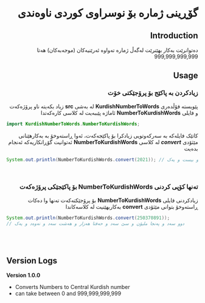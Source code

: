 <div dir="rtl">

# گۆڕینی ژمارە بۆ نوسراوی کوردی ناوەندی

## Introduction
دەتوانرێت بەکار بهێنرێت لەگەڵ ژمارە تەواوە ئەرێنیەکان (موجەبەکان) هەتا 999,999,999,999


## Usage
### زیادکردن بە پاکێج بۆ پرۆجێکتی خۆت 
پێویستە فۆڵدەری **KurdishNumberToWords** لە بەشی **src** زیاد بکەیتە ناو پرۆژەکەت و فایلی **NumberToKurdishWords** ئاماژە پێببەیت لە کلاسی کارەکەتدا

</div>

```java
import KurdishNumberToWords.NumberToKurdishWords;
```

<div dir="rtl">

کاتێک فایلەکە بە سەرکەوتویی زیادکرا بۆ پاکێجەکەت، ئەوا ڕاستەوخۆ بە بەکارهێنانی مێثۆدی ***convert*** لە کلاسی **NumberToKurdishWords** ئەتوانیت گۆڕانکاریەکە ئەنجام بدەیت

</div>

```java
System.out.println(NumberToKurdishWords.convert(2021)); // دوو هەزار و بیست و یەک
```

</br>
<div dir="rtl">

### تەنها کۆپی کردنی **NumberToKurdishWords** بۆ پاکێجێکی پرۆژەکەت
زیادکردنی فایلی **NumberToKurdishWords** بۆ پرۆجێکتەکەت تەنها وا دەکات ڕاستەوخۆ بتوانی مێثۆدی **convert** بەکاربهێنیت لە کلاسەکاندا

</div>

```java
System.out.println(NumberToKurdishWords.convert(250370891)); 
// دوو سەد و پەنجا ملیۆن و سێ سەد و حەفتا هەزار و هەشت سەد و نەوەد و یەک
```

<br /><br />

## Version Logs

__Version 1.0.0__
* Converts Numbers to Central Kurdish number
* can take between 0 and 999,999,999,999